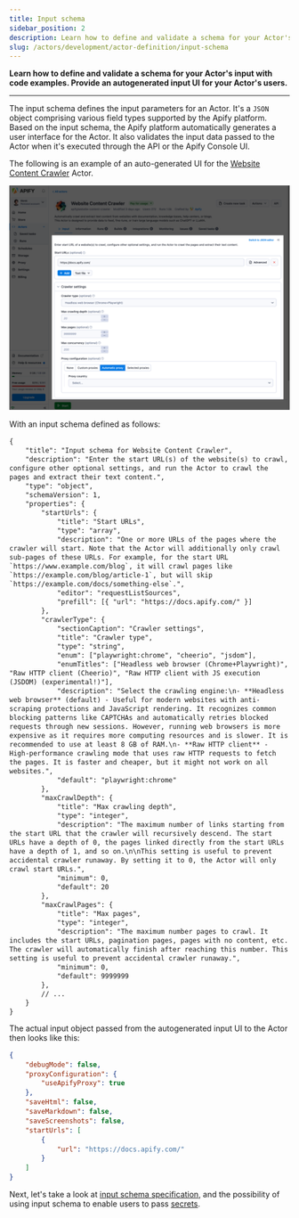 ```yaml
---
title: Input schema
sidebar_position: 2
description: Learn how to define and validate a schema for your Actor's input with code examples. Provide an autogenerated input UI for your Actor's users.
slug: /actors/development/actor-definition/input-schema
---
```


**Learn how to define and validate a schema for your Actor's input with code examples. Provide an autogenerated input UI for your Actor's users.**

---

The input schema defines the input parameters for an Actor. It's a `JSON` object comprising various field types supported by the Apify platform. Based on the input schema, the Apify platform automatically generates a user interface for the Actor. It also validates the input data passed to the Actor when it's executed through the API or the Apify Console UI.

The following is an example of an auto-generated UI for the [Website Content Crawler](https://apify.com/apify/website-content-crawler) Actor.

![Website Content Crawler input UI](./images/input-ui-website-content-crawler.png)

With an input schema defined as follows:

```json5
{
    "title": "Input schema for Website Content Crawler",
    "description": "Enter the start URL(s) of the website(s) to crawl, configure other optional settings, and run the Actor to crawl the pages and extract their text content.",
    "type": "object",
    "schemaVersion": 1,
    "properties": {
        "startUrls": {
            "title": "Start URLs",
            "type": "array",
            "description": "One or more URLs of the pages where the crawler will start. Note that the Actor will additionally only crawl sub-pages of these URLs. For example, for the start URL `https://www.example.com/blog`, it will crawl pages like `https://example.com/blog/article-1`, but will skip `https://example.com/docs/something-else`.",
            "editor": "requestListSources",
            "prefill": [{ "url": "https://docs.apify.com/" }]
        },
        "crawlerType": {
            "sectionCaption": "Crawler settings",
            "title": "Crawler type",
            "type": "string",
            "enum": ["playwright:chrome", "cheerio", "jsdom"],
            "enumTitles": ["Headless web browser (Chrome+Playwright)", "Raw HTTP client (Cheerio)", "Raw HTTP client with JS execution (JSDOM) (experimental!)"],
            "description": "Select the crawling engine:\n- **Headless web browser** (default) - Useful for modern websites with anti-scraping protections and JavaScript rendering. It recognizes common blocking patterns like CAPTCHAs and automatically retries blocked requests through new sessions. However, running web browsers is more expensive as it requires more computing resources and is slower. It is recommended to use at least 8 GB of RAM.\n- **Raw HTTP client** - High-performance crawling mode that uses raw HTTP requests to fetch the pages. It is faster and cheaper, but it might not work on all websites.",
            "default": "playwright:chrome"
        },
        "maxCrawlDepth": {
            "title": "Max crawling depth",
            "type": "integer",
            "description": "The maximum number of links starting from the start URL that the crawler will recursively descend. The start URLs have a depth of 0, the pages linked directly from the start URLs have a depth of 1, and so on.\n\nThis setting is useful to prevent accidental crawler runaway. By setting it to 0, the Actor will only crawl start URLs.",
            "minimum": 0,
            "default": 20
        },
        "maxCrawlPages": {
            "title": "Max pages",
            "type": "integer",
            "description": "The maximum number pages to crawl. It includes the start URLs, pagination pages, pages with no content, etc. The crawler will automatically finish after reaching this number. This setting is useful to prevent accidental crawler runaway.",
            "minimum": 0,
            "default": 9999999
        },
        // ...
    }
}
```

The actual input object passed from the autogenerated input UI to the Actor then looks like this:

```json
{
    "debugMode": false,
    "proxyConfiguration": {
        "useApifyProxy": true
    },
    "saveHtml": false,
    "saveMarkdown": false,
    "saveScreenshots": false,
    "startUrls": [
        {
            "url": "https://docs.apify.com/"
        }
    ]
}
```

Next, let's take a look at [input schema specification](./specification.md), and the possibility of using input schema to enable users to pass [secrets](./secret_input.md).
